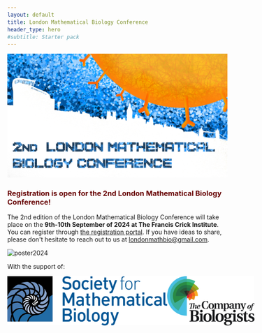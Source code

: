 ```yaml
---
layout: default
title: London Mathematical Biology Conference
header_type: hero
#subtitle: Starter pack
---
```


<style>
r { color: #660000; }
o { color: Orange }
g { color: Green }
</style>

![banner2024](/images/banner.png)

### <r>Registration is open for the 2nd London Mathematical Biology Conference!</r>


The 2nd edition of the London Mathematical Biology Conference will take place on the **9th-10th September of 2024 at The Francis Crick Institute**. You can register through [the registration portal](https://www.crick.ac.uk/whats-on/london-mathematical-biology-conference). If you have ideas to share, please don't hesitate to reach out to us at [londonmathbio@gmail.com](mailto:londonmathbio@gmail.com).

![poster2024](/images/poster_deadline_Aug.png)

With the support of:

<div style="display: flex;">
    <img src="/images/smblogo.png" alt="Sociery for Mathematical Biology logo" width="366.0"/>
    <img src="/images/coblogo.jpg" alt="Company of Biologists logo" width="200"/>
</div>
